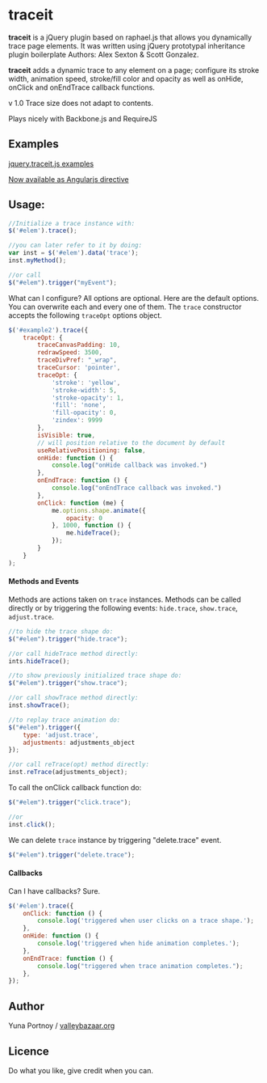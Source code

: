 traceit
=======


**traceit** is a jQuery plugin based on raphael.js that allows you dynamically trace page elements.
It was written using jQuery prototypal inheritance plugin boilerplate Authors: Alex Sexton & Scott Gonzalez.

**traceit** adds a dynamic trace to any element on a page; configure its stroke width, animation speed, stroke/fill color and opacity as well as onHide, onClick and onEndTrace callback functions.

v 1.0 Trace size does not adapt to contents. 

Plays nicely with Backbone.js and RequireJS

Examples
--------

[jquery.traceit.js examples](http://valleybazaar.org/index.html#tracebox)

[Now available as Angularjs directive](https://github.com/yunap/angular-traceit)

Usage:
------

```JavaScript
//Initialize a trace instance with:
$('#elem').trace();

//you can later refer to it by doing:
var inst = $('#elem').data('trace');
inst.myMethod();

//or call
$("#elem").trigger("myEvent");
```	

What can I configure? All options are optional. Here are the default options. You can overwrite each and every one of them. The ```trace``` constructor accepts the following ```traceOpt``` options object.
```JavaScript
$('#example2').trace({
    traceOpt: {
        traceCanvasPadding: 10,
        redrawSpeed: 3500,
        traceDivPref: "_wrap",
        traceCursor: 'pointer',
        traceOpt: {
            'stroke': 'yellow',
            'stroke-width': 5,
            'stroke-opacity': 1,
            'fill': 'none',
            'fill-opacity': 0,
            'zindex': 9999
        },
        isVisible: true,
        // will position relative to the document by default
        useRelativePositioning: false, 
        onHide: function () {
            console.log("onHide callback was invoked.")
        },
        onEndTrace: function () {
            console.log("onEndTrace callback was invoked.")
        },
        onClick: function (me) {
            me.options.shape.animate({
                opacity: 0
            }, 1000, function () {
                me.hideTrace();
            });
        }
    }
);
```

####  Methods and Events
Methods are actions taken on ```trace``` instances.
Methods can be called directly or by triggering the following events: ```hide.trace```, ```show.trace```, ```adjust.trace```.
```JavaScript
//to hide the trace shape do:
$("#elem").trigger("hide.trace");

//or call hideTrace method directly:
ints.hideTrace();

//to show previously initialized trace shape do:
$("#elem").trigger("show.trace");

//or call showTrace method directly:
inst.showTrace();

//to replay trace animation do:
$("#elem").trigger({
    type: 'adjust.trace',
    adjustments: adjustments_object
});

//or call reTrace(opt) method directly:
inst.reTrace(adjustments_object);
```

To call the onClick callback function do:
```JavaScript
$("#elem").trigger("click.trace");

//or
inst.click();
```

We can delete ```trace``` instance by triggering "delete.trace" event. 
```JavaScript
$("#elem").trigger("delete.trace");
```

#### Callbacks
Can I have callbacks? Sure. 
```JavaScript
$('#elem').trace({
    onClick: function () {
        console.log('triggered when user clicks on a trace shape.');
    },
    onHide: function () {
        console.log('triggered when hide animation completes.');
    },
    onEndTrace: function () {
        console.log("triggered when trace animation completes.");
    },
});

```

Author
------
Yuna Portnoy / [valleybazaar.org](http://valleybazaar.org/)

Licence
-------

Do what you like, give credit when you can.
